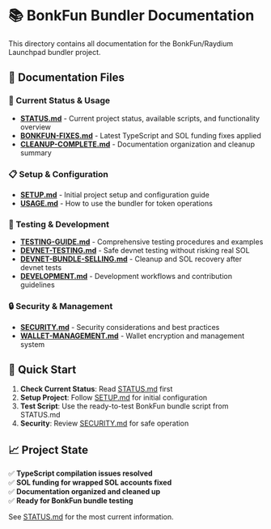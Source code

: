 # 📚 BonkFun Bundler Documentation

This directory contains all documentation for the BonkFun/Raydium Launchpad bundler project.

## 📖 Documentation Files

### 🎯 Current Status & Usage

- **[STATUS.md](STATUS.md)** - Current project status, available scripts, and functionality overview
- **[BONKFUN-FIXES.md](BONKFUN-FIXES.md)** - Latest TypeScript and SOL funding fixes applied
- **[CLEANUP-COMPLETE.md](CLEANUP-COMPLETE.md)** - Documentation organization and cleanup summary

### 📋 Setup & Configuration  

- **[SETUP.md](SETUP.md)** - Initial project setup and configuration guide
- **[USAGE.md](USAGE.md)** - How to use the bundler for token operations

### 🧪 Testing & Development

- **[TESTING-GUIDE.md](TESTING-GUIDE.md)** - Comprehensive testing procedures and examples
- **[DEVNET-TESTING.md](DEVNET-TESTING.md)** - Safe devnet testing without risking real SOL
- **[DEVNET-BUNDLE-SELLING.md](DEVNET-BUNDLE-SELLING.md)** - Cleanup and SOL recovery after devnet tests
- **[DEVELOPMENT.md](DEVELOPMENT.md)** - Development workflows and contribution guidelines

### 🔒 Security & Management

- **[SECURITY.md](SECURITY.md)** - Security considerations and best practices  
- **[WALLET-MANAGEMENT.md](WALLET-MANAGEMENT.md)** - Wallet encryption and management system

## 🚀 Quick Start

1. **Check Current Status**: Read [STATUS.md](STATUS.md) first
2. **Setup Project**: Follow [SETUP.md](SETUP.md) for initial configuration
3. **Test Script**: Use the ready-to-test BonkFun bundle script from STATUS.md
4. **Security**: Review [SECURITY.md](SECURITY.md) for safe operation

## 📈 Project State

✅ **TypeScript compilation issues resolved**  
✅ **SOL funding for wrapped SOL accounts fixed**  
✅ **Documentation organized and cleaned up**  
✅ **Ready for BonkFun bundle testing**

See [STATUS.md](STATUS.md) for the most current information.
